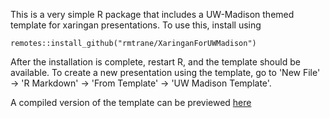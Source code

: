 This is a very simple R package that includes a UW-Madison themed template for xaringan presentations. To use this, install using 

```
remotes::install_github("rmtrane/XaringanForUWMadison")
```

After the installation is complete, restart R, and the template should be available. To create a new presentation using the template, go to 'New File' -> 'R Markdown' -> 'From Template' -> 'UW Madison Template'. 

A compiled version of the template can be previewed [here](https://rmtrane.github.io/XaringanForUWMadison)
